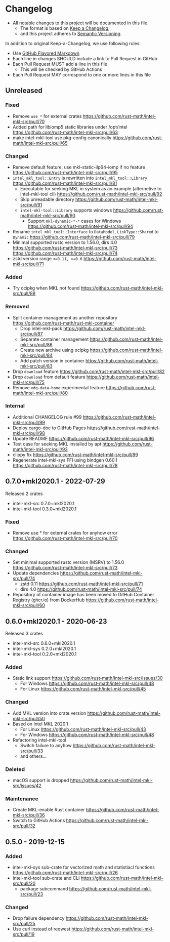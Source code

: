 # Changelog

- All notable changes to this project will be documented in this file.
  - The format is based on [Keep a Changelog](https://keepachangelog.com/en/1.0.0/),
  - and this project adheres to [Semantic Versioning](https://semver.org/spec/v2.0.0.html).

In addition to original Keep-a-Changelog, we use following rules:

- Use [GitHub Flavored Markdown](https://github.github.com/gfm/)
- Each line in changes SHOULD include a link to Pull Request in GitHub
- Each Pull Request MUST add a line in this file
  - This will be checked by GitHub Actions
- Each Pull Request MAY correspond to one or more lines in this file

## Unreleased

### Fixed
- Remove `use *` for external crates https://github.com/rust-math/intel-mkl-src/pull/70
- Added path for libiomp5 static libraries under /opt/intel https://github.com/rust-math/intel-mkl-src/pull/63
- make intel-mkl-tool use pkg-config canonically https://github.com/rust-math/intel-mkl-src/pull/65

### Changed
- Remove default feature, use mkl-static-ilp64-iomp if no feature https://github.com/rust-math/intel-mkl-src/pull/95
- `intel_mkl_tool::Entry` is rewritten into `intel_mkl_tool::Library` https://github.com/rust-math/intel-mkl-src/pull/81
  - Executable for seeking MKL in system as an example (alternetive to intel-mkl-tool cli) https://github.com/rust-math/intel-mkl-src/pull/92
  - Skip unreadable directory https://github.com/rust-math/intel-mkl-src/pull/91
  - `intel-mkl-tool::Library` supports windows https://github.com/rust-math/intel-mkl-src/pull/90
    - Support `mkl-dynamic-*-*` cases for Windows https://github.com/rust-math/intel-mkl-src/pull/94
- Rename `intel_mkl_tool::Interface` to `DataModel`, `LinkType::Shared` to `Dynamic` https://github.com/rust-math/intel-mkl-src/pull/79
- Minimal supported rustc version to 1.56.0, dirs 4.0 https://github.com/rust-math/intel-mkl-src/pull/73 https://github.com/rust-math/intel-mkl-src/pull/74
- zstd version range `<=0.11, >=0.6` https://github.com/rust-math/intel-mkl-src/pull/71

### Added
- Try ocipkg when MKL not found https://github.com/rust-math/intel-mkl-src/pull/88

### Removed
- Split container management as another repository https://github.com/rust-math/rust-mkl-container
  - Drop intel-mkl-pack https://github.com/rust-math/intel-mkl-src/pull/87
  - Separate container management https://github.com/rust-math/intel-mkl-src/pull/86
  - Create new archive using ocipkg https://github.com/rust-math/intel-mkl-src/pull/84
  - Add patch version in container https://github.com/rust-math/intel-mkl-src/pull/83
- Drop `download` feature https://github.com/rust-math/intel-mkl-src/pull/82
- Drop `download` from default feature https://github.com/rust-math/intel-mkl-src/pull/75
- Remove `xdg-data-home` experimental feature https://github.com/rust-math/intel-mkl-src/pull/80

### Internal
- Additional CHANGELOG rule #99 https://github.com/rust-math/intel-mkl-src/pull/99
- Deploy cargo-doc to GitHub Pages https://github.com/rust-math/intel-mkl-src/pull/98
- Update README https://github.com/rust-math/intel-mkl-src/pull/96
- Test case for seeking MKL installed by apt https://github.com/rust-math/intel-mkl-src/pull/93
- clippy fix https://github.com/rust-math/intel-mkl-src/pull/89
- Regenerate intel-mkl-sys FFI using bindgen 0.60.1 https://github.com/rust-math/intel-mkl-src/pull/78

## 0.7.0+mkl2020.1 - 2022-07-29

Released 2 crates

- intel-mkl-src 0.7.0+mkl2020.1
- intel-mkl-tool 0.3.0+mkl2020.1

### Fixed
- Remove use * for external crates for anyhow error https://github.com/rust-math/intel-mkl-src/pull/70

### Changed
- Set minimal supported rustc version (MSRV) to 1.56.0 https://github.com/rust-math/intel-mkl-src/pull/73
- Update dependencies https://github.com/rust-math/intel-mkl-src/pull/74
  - zstd 0.11 https://github.com/rust-math/intel-mkl-src/pull/71
  - dirs 4.0 https://github.com/rust-math/intel-mkl-src/pull/74
- Repository of container image has been moved to GitHub Container Registry (ghcr.io) from DockerHub https://github.com/rust-math/intel-mkl-src/pull/60

## 0.6.0+mkl2020.1 - 2020-06-23

Released 3 crates

- intel-mkl-src 0.6.0+mkl2020.1
- intel-mkl-sys 0.2.0+mkl2020.1
- intel-mkl-tool 0.2.0+mkl2020.1

### Added

- Static link support https://github.com/rust-math/intel-mkl-src/issues/30
  - For Windows https://github.com/rust-math/intel-mkl-src/pull/48
  - For Linux https://github.com/rust-math/intel-mkl-src/pull/45

### Changed
- Add MKL version into crate version https://github.com/rust-math/intel-mkl-src/pull/50
- Based on Intel MKL 2020.1
  - For Linux https://github.com/rust-math/intel-mkl-src/pull/43
  - For Windows https://github.com/rust-math/intel-mkl-src/pull/48
- Refactoring intel-mkl-tool
  - Switch failure to anyhow https://github.com/rust-math/intel-mkl-src/pull/33
  - and others...

### Deleted
- macOS support is dropped https://github.com/rust-math/intel-mkl-src/issues/42

### Maintenance
- Create MKL-enable Rust container https://github.com/rust-math/intel-mkl-src/pull/36
- Switch to GitHub Actions https://github.com/rust-math/intel-mkl-src/pull/32

## 0.5.0 - 2019-12-15

### Added
- intel-mkl-sys sub-crate for vectorized math and statistiacl functions https://github.com/rust-math/intel-mkl-src/pull/26
- intel-mkl-tool sub-crate and CLI https://github.com/rust-math/intel-mkl-src/pull/20
  - package subcommand https://github.com/rust-math/intel-mkl-src/pull/23

### Changed
- Drop failure dependency https://github.com/rust-math/intel-mkl-src/pull/25
- Use curl instead of reqwest https://github.com/rust-math/intel-mkl-src/pull/19
